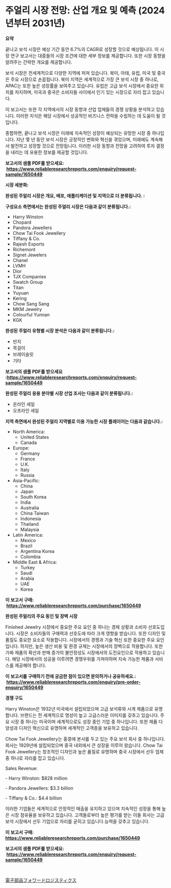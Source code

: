 <p><h1>주얼리 시장 전망: 산업 개요 및 예측 (2024년부터 2031년)</h1></p><p><strong>요약</strong></p>
<p><p>끝나고 보석 시장은 예상 기간 동안 6.7%의 CAGR로 성장할 것으로 예상됩니다. 이 시장 연구 보고서는 대중들의 시장 조건에 대한 세부 정보를 제공합니다. 또한 시장 동향을 알려주는 간략한 개요를 제공합니다.</p><p>보석 시장은 전세계적으로 다양한 지역에 퍼져 있습니다. 북미, 아태, 유럽, 미국 및 중국은 주요 시장으로 손꼽힙니다. 북미 지역은 세계적으로 가장 큰 보석 시장 중 하나로, APAC는 또한 높은 성장률을 보여주고 있습니다. 유럽은 고급 보석 시장에서 중요한 위치를 차지하며, 미국과 중국은 소비자들 사이에서 인기 있는 시장으로 자리 잡고 있습니다.</p><p>이 보고서는 또한 각 지역에서의 시장 동향과 산업 업체들의 경쟁 상황을 분석하고 있습니다. 이러한 지식은 해당 시장에서 성공적인 비즈니스 전략을 수립하는 데 도움이 될 것입니다.</p><p>종합하면, 끝나고 보석 시장은 미래에 지속적인 성장이 예상되는 유망한 시장 중 하나입니다. 지난 몇 년 동안 보석 시장은 긍정적인 변화와 혁신을 겪었으며, 미래에도 계속해서 발전하고 성장할 것으로 전망됩니다. 이러한 시장 동향과 전망을 고려하여 투자 결정을 내리는 데 유용한 정보를 제공할 것입니다.</p></p>
<p><strong>보고서의 샘플 PDF를 받으세요: &nbsp;<a href="https://www.reliableresearchreports.com/enquiry/request-sample/1650449">https://www.reliableresearchreports.com/enquiry/request-sample/1650449</a></strong></p>
<p><strong>시장 세분화:</strong></p>
<p><strong> 완성된 주얼리 시장은 개요, 배포, 애플리케이션 및 지역으로 더 분류됩니다. :</strong></p>
<p><strong>구성요소 측면에서는 완성된 주얼리 시장은 다음과 같이 분류됩니다.:</strong></p>
<p><ul><li>Harry Winston</li><li>Chopard</li><li>Pandora Jewellers</li><li>Chow Tai Fook Jewellery</li><li>Tiffany & Co.</li><li>Rajesh Exports</li><li>Richemont</li><li>Signet Jewelers</li><li>Chanel</li><li>LVMH</li><li>Dior</li><li>TJX Companies</li><li>Swatch Group</li><li>Titan</li><li>Yuyuan</li><li>Kering</li><li>Chow Sang Sang</li><li>MKM Jewelry</li><li>Colourful Yunnan</li><li>KGK</li></ul></p>
<p><strong> 완성된 주얼리 유형별 시장 분석은 다음과 같이 분류됩니다.:</strong></p>
<p><ul><li>반지</li><li>목걸이</li><li>브레이슬릿</li><li>기타</li></ul></p>
<p><strong>보고서의 샘플 PDF를 받으세요 :<a href="https://www.reliableresearchreports.com/enquiry/request-sample/1650449">https://www.reliableresearchreports.com/enquiry/request-sample/1650449</a></strong></p>
<p><strong> 완성된 주얼리 응용 분야별 시장 산업 조사는 다음과 같이 분류됩니다.:</strong></p>
<p><ul><li>온라인 세일</li><li>오프라인 세일</li></ul></p>
<p><strong>지역 측면에서 완성된 주얼리 지역별로 이용 가능한 시장 플레이어는 다음과 같습니다.:</strong></p>
<p><ul>
    <li>
        North America:
        <ul>
            <li>United States</li>
            <li>Canada</li>
        </ul>
    </li>
    <li>
        Europe:
        <ul>
            <li>Germany</li>
            <li>France</li>
            <li>U.K.</li>
            <li>Italy</li>
            <li>Russia</li>
        </ul>
    </li>
    <li>
        Asia-Pacific:
        <ul>
            <li>China</li>
            <li>Japan</li>
            <li>South Korea</li>
            <li>India</li>
            <li>Australia</li>
            <li>China Taiwan</li>
            <li>Indonesia</li>
            <li>Thailand</li>
            <li>Malaysia</li>
        </ul>
    </li>
    <li>
        Latin America:
        <ul>
            <li>Mexico</li>
            <li>Brazil</li>
            <li>Argentina Korea</li>
            <li>Colombia</li>
        </ul>
    </li>
    <li>
        Middle East & Africa:
        <ul>
            <li>Turkey</li>
            <li>Saudi</li>
            <li>Arabia</li>
            <li>UAE</li>
            <li>Korea</li>
        </ul>
    </li>
    </ul></p>
<p><strong>이 보고서 구매: &nbsp;<a href="https://www.reliableresearchreports.com/purchase/1650449">https://www.reliableresearchreports.com/purchase/1650449</a></strong></p>
<p><strong>완성된 주얼리의 주요 동인 및 장벽 시장</strong></p>
<p><p>Finished Jewelry 시장에서 중요한 주요 요인 중 하나는 경제 상황과 소비자 선호도입니다. 시장은 소비자들의 구매력과 선호도에 따라 크게 영향을 받습니다. 또한 디자인 및 품질도 중요한 요소로 작용합니다. 시장에서의 경쟁과 기술 혁신 또한 중요한 주요 요인입니다. 하지만, 높은 생산 비용 및 환경 규제는 시장에서의 장벽으로 작용합니다. 또한 가짜 제품의 확산과 판매 증가의 불안정성도 시장에서의 도전요인으로 작용하고 있습니다. 해당 시장에서의 성공을 이루려면 경쟁우위를 가져야하며 지속 가능한 제품과 서비스를 제공해야 합니다.</p></p>
<p><strong>이 보고서를 구매하기 전에 궁금한 점이 있으면 문의하거나 공유하세요.: &nbsp;<a href="https://www.reliableresearchreports.com/enquiry/pre-order-enquiry/1650449">https://www.reliableresearchreports.com/enquiry/pre-order-enquiry/1650449</a></strong></p>
<p><strong>경쟁 구도</strong></p>
<p><p>Harry Winston은 1932년 미국에서 설립되었으며 고급 보석류와 시계 제품으로 유명합니다. 브랜드는 전 세계적으로 명성이 높고 고급스러운 이미지를 갖추고 있습니다. 주요 시장 중 하나는 미국이며 세계적으로도 성장 중인 기업 중 하나입니다. 또한 제품 다양성과 디자인 혁신으로 유명하며 세계적인 고객층을 보유하고 있습니다.</p><p>Chow Tai Fook Jewellery는 홍콩에 본사를 두고 있는 주요 보석 회사 중 하나입니다. 회사는 1929년에 설립되었으며 중국 내외에서 큰 성장을 이루어 왔습니다. Chow Tai Fook Jewellery는 창조적인 디자인과 높은 품질로 유명하며 중국 시장에서 선두 업체 중 하나로 자리를 잡고 있습니다. </p><p>Sales Revenue:</p><p>- Harry Winston: $828 million</p><p>- Pandora Jewellers: $3.3 billion</p><p>- Tiffany & Co.: $4.4 billion</p><p>이러한 기업들은 세계적으로 안정적인 매출을 유지하고 있으며 지속적인 성장을 통해 높은 시장 점유율을 보유하고 있습니다. 고객들로부터 높은 평가를 받는 이들 회사는 고급 보석 시장에서 선두 기업으로 자리를 굳히고 있습니다.능력을 갖추고 있습니다.</p></p>
<p><strong>이 보고서 구매: &nbsp; <a href="https://www.reliableresearchreports.com/purchase/1650449">https://www.reliableresearchreports.com/purchase/1650449</a></strong></p>
<p><strong>보고서의 샘플 PDF를 받으세요: &nbsp;<a href="https://www.reliableresearchreports.com/enquiry/request-sample/1650449">https://www.reliableresearchreports.com/enquiry/request-sample/1650449</a></strong><strong></strong></p>
<p>&nbsp;</p>
<p><p><a href="https://github.com/one-cool-chick/Market-Research-Report-List-1/blob/main/889015711017.md">電子部品フォワードロジスティクス</a></p></p>